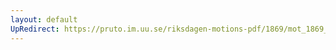```yaml
---
layout: default
UpRedirect: https://pruto.im.uu.se/riksdagen-motions-pdf/1869/mot_1869__ak__343/mot_1869__ak__343-008.pdf
---
```

